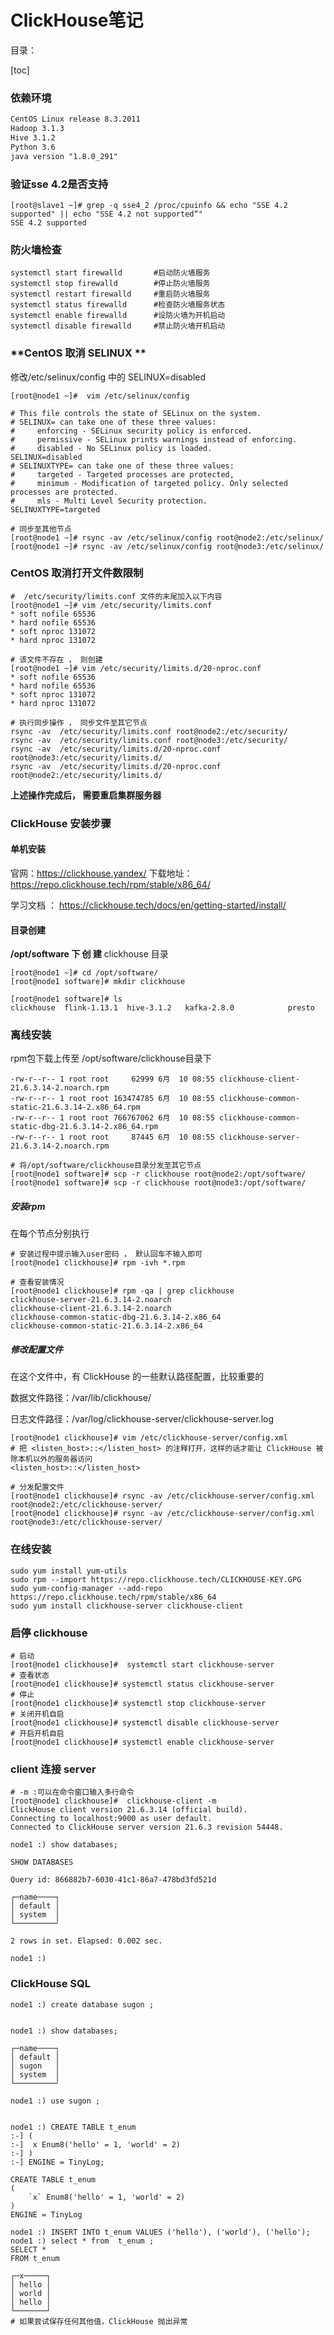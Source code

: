 



# ClickHouse笔记

目录： 

[toc]

### **依赖环境**

```markdown
CentOS Linux release 8.3.2011
Hadoop 3.1.3
Hive 3.1.2
Python 3.6
java version "1.8.0_291"
```

### **验证sse 4.2是否支持**

```shell
[root@slave1 ~]# grep -q sse4_2 /proc/cpuinfo && echo "SSE 4.2 supported" || echo "SSE 4.2 not supported“"
SSE 4.2 supported
```

### **防火墙检查**

```shell
systemctl start firewalld		#启动防火墙服务
systemctl stop firewalld		#停止防火墙服务
systemctl restart firewalld		#重启防火墙服务
systemctl status firewalld		#检查防火墙服务状态
systemctl enable firewalld		#设防火墙为开机启动
systemctl disable firewalld		#禁止防火墙开机启动
```

### **CentOS 取消 SELINUX **

修改/etc/selinux/config 中的 SELINUX=disabled

```shell
[root@node1 ~]#  vim /etc/selinux/config

# This file controls the state of SELinux on the system.
# SELINUX= can take one of these three values:
#     enforcing - SELinux security policy is enforced.
#     permissive - SELinux prints warnings instead of enforcing.
#     disabled - No SELinux policy is loaded.
SELINUX=disabled
# SELINUXTYPE= can take one of these three values:
#     targeted - Targeted processes are protected,
#     minimum - Modification of targeted policy. Only selected processes are protected.
#     mls - Multi Level Security protection.
SELINUXTYPE=targeted

# 同步至其他节点
[root@node1 ~]# rsync -av /etc/selinux/config root@node2:/etc/selinux/
[root@node1 ~]# rsync -av /etc/selinux/config root@node3:/etc/selinux/
```

### **CentOS 取消打开文件数限制**

```shell
#  /etc/security/limits.conf 文件的末尾加入以下内容
[root@node1 ~]# vim /etc/security/limits.conf
* soft nofile 65536
* hard nofile 65536
* soft nproc 131072
* hard nproc 131072

# 该文件不存在 ， 则创建
[root@node1 ~]# vim /etc/security/limits.d/20-nproc.conf
* soft nofile 65536
* hard nofile 65536
* soft nproc 131072
* hard nproc 131072

# 执行同步操作 ， 同步文件至其它节点
rsync -av  /etc/security/limits.conf root@node2:/etc/security/
rsync -av  /etc/security/limits.conf root@node3:/etc/security/
rsync -av  /etc/security/limits.d/20-nproc.conf  root@node3:/etc/security/limits.d/
rsync -av  /etc/security/limits.d/20-nproc.conf  root@node2:/etc/security/limits.d/

```

**上述操作完成后， 需要重启集群服务器**

### **ClickHouse 安装步骤**

#### **单机安装**

官网：https://clickhouse.yandex/
下载地址：https://repo.clickhouse.tech/rpm/stable/x86_64/

学习文档 ： https://clickhouse.tech/docs/en/getting-started/install/

#### **目录创建**

**/opt/software 下 创 建** clickhouse 目录

```shell
[root@node1 ~]# cd /opt/software/
[root@node1 software]# mkdir clickhouse

[root@node1 software]# ls
clickhouse  flink-1.13.1  hive-3.1.2   kafka-2.8.0            presto
```

### **离线安装**

rpm包下载上传至 /opt/software/clickhouse目录下

```shell
-rw-r--r-- 1 root root     62999 6月  10 08:55 clickhouse-client-21.6.3.14-2.noarch.rpm
-rw-r--r-- 1 root root 163474785 6月  10 08:55 clickhouse-common-static-21.6.3.14-2.x86_64.rpm
-rw-r--r-- 1 root root 766767062 6月  10 08:55 clickhouse-common-static-dbg-21.6.3.14-2.x86_64.rpm
-rw-r--r-- 1 root root     87445 6月  10 08:55 clickhouse-server-21.6.3.14-2.noarch.rpm

# 将/opt/software/clickhouse目录分发至其它节点
[root@node1 software]# scp -r clickhouse root@node2:/opt/software/
[root@node1 software]# scp -r clickhouse root@node3:/opt/software/
```

##### 安装rpm

在每个节点分别执行

```shell
# 安装过程中提示输入user密码 ， 默认回车不输入即可
[root@node1 clickhouse]# rpm -ivh *.rpm

# 查看安装情况
[root@node1 clickhouse]# rpm -qa | grep clickhouse
clickhouse-server-21.6.3.14-2.noarch
clickhouse-client-21.6.3.14-2.noarch
clickhouse-common-static-dbg-21.6.3.14-2.x86_64
clickhouse-common-static-21.6.3.14-2.x86_64
```

##### 修改配置文件

在这个文件中，有 ClickHouse 的一些默认路径配置，比较重要的

数据文件路径：<path>/var/lib/clickhouse/</path>

日志文件路径：<log>/var/log/clickhouse-server/clickhouse-server.log</log>

```shell
[root@node1 clickhouse]# vim /etc/clickhouse-server/config.xml
# 把 <listen_host>::</listen_host> 的注释打开，这样的话才能让 ClickHouse 被除本机以外的服务器访问
<listen_host>::</listen_host>

# 分发配置文件
[root@node1 clickhouse]# rsync -av /etc/clickhouse-server/config.xml root@node2:/etc/clickhouse-server/
[root@node1 clickhouse]# rsync -av /etc/clickhouse-server/config.xml root@node3:/etc/clickhouse-server/
```

### **在线安装**

```shell
sudo yum install yum-utils
sudo rpm --import https://repo.clickhouse.tech/CLICKHOUSE-KEY.GPG
sudo yum-config-manager --add-repo https://repo.clickhouse.tech/rpm/stable/x86_64
sudo yum install clickhouse-server clickhouse-client
```

### **启停 clickhouse**

```shell
# 启动 
[root@node1 clickhouse]#  systemctl start clickhouse-server
# 查看状态
[root@node1 clickhouse]# systemctl status clickhouse-server
# 停止
[root@node1 clickhouse]# systemctl stop clickhouse-server
# 关闭开机自启
[root@node1 clickhouse]# systemctl disable clickhouse-server
# 开启开机自启
[root@node1 clickhouse]# systemctl enable clickhouse-server
```

### **client 连接 server**

```shell
# -m :可以在命令窗口输入多行命令
[root@node1 clickhouse]#  clickhouse-client -m
ClickHouse client version 21.6.3.14 (official build).
Connecting to localhost:9000 as user default.
Connected to ClickHouse server version 21.6.3 revision 54448.

node1 :) show databases;

SHOW DATABASES

Query id: 866882b7-6030-41c1-86a7-478bd3fd521d

┌─name────┐
│ default │
│ system  │
└─────────┘

2 rows in set. Elapsed: 0.002 sec.

node1 :)
```

### **ClickHouse SQL**

```shell
node1 :) create database sugon ;


node1 :) show databases;

┌─name────┐
│ default │
│ sugon   │
│ system  │
└─────────┘

node1 :) use sugon ;


node1 :) CREATE TABLE t_enum
:-] (
:-]  x Enum8('hello' = 1, 'world' = 2)
:-] )
:-] ENGINE = TinyLog;

CREATE TABLE t_enum
(
    `x` Enum8('hello' = 1, 'world' = 2)
)
ENGINE = TinyLog

node1 :) INSERT INTO t_enum VALUES ('hello'), ('world'), ('hello');
node1 :) select * from  t_enum ;
SELECT *
FROM t_enum

┌─x─────┐
│ hello │
│ world │
│ hello │
└───────┘
# 如果尝试保存任何其他值，ClickHouse 抛出异常
```
